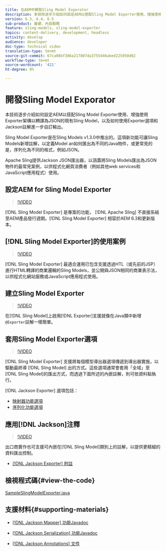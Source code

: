 ```yaml
---
title: 在AEM中開發Sling Model Exporator
description: 本技術逐步介紹如何設定AEM以搭配Sling Model Exporter使用、增強使用Exporter架構以轉譯為JSON的現有Sling Model，以及如何使用Exporter選項和Jackson註解進一步自訂輸出。
version: 6.3, 6.4, 6.5
sub-product: 基礎，內容服務
feature: sling-models, sling-model-exporter
topics: content-delivery, development, headless
activity: develop
audience: developer
doc-type: technical video
translation-type: tm+mt
source-git-commit: 67ca08bf386a217807da3755d46abed225050d02
workflow-type: tm+mt
source-wordcount: '421'
ht-degree: 0%

---
```



# 開發Sling Model Exporator

本技術逐步介紹如何設定AEM以搭配Sling Model Exporter使用、增強使用Exporter架構以轉譯為JSON的現有Sling Model，以及如何使用Exporter選項和Jackson註解進一步自訂輸出。

Sling Model Exporter是在Sling Models v1.3.0中推出的。這項新功能可讓Sling Models新增註解，以定義Model an如何匯出為不同的Java物件，或更常見的是，序列化為不同的格式，例如JSON。

Apache Sling提供Jackson JSON匯出器，以涵蓋將Sling Models匯出為JSON物件的最常見案例，以供程式化網頁消費者（例如其他web services和JavaScript應用程式）使用。

## 設定AEM for Sling Model Exporter

>[!VIDEO](https://video.tv.adobe.com/v/16862/?quality=12&learn=on)

[!DNL Sling Model Exporter] 是專案的功能， [!DNL Apache Sling] 不直接系結至AEM產品發行週期。[!DNL Sling Model Exporter] 相容於AEM 6.3和更新版本。

## [!DNL Sling Model Exporter]的使用案例

>[!VIDEO](https://video.tv.adobe.com/v/16863/?quality=12&learn=on)

[!DNL Sling Model Exporter] 最適合運用已包含支援透過HTL（或先前的JSP）進行HTML轉譯的商業邏輯的Sling Models，並公開與JSON相同的商業表示法，以供程式化網站服務或JavaScript應用程式使用。

## 建立Sling Model Exporter

>[!VIDEO](https://video.tv.adobe.com/v/16864/?quality=12&learn=on)

在[!DNL Sling Model]上啟用[!DNL Exporter]支援就像在Java類中新增`@Exporter`註解一樣簡單。

## 套用Sling Model Exporter選項

>[!VIDEO](https://video.tv.adobe.com/v/16865/?quality=12&learn=on)

[!DNL Sling Model Exporter] 支援將每個模型導出器選項傳遞到導出器實施，以驅動最終導 [!DNL Sling Model] 出的方式。這些選項通常會套用「全域」至[!DNL Sling Model]的匯出方式，而透過下面所述的內嵌註解，則可依資料點執行。

[!DNL Jackson Exporter] 選項包括：

* [映射器功能選項](https://static.javadoc.io/com.fasterxml.jackson.core/jackson-databind/2.8.5/com/fasterxml/jackson/databind/MapperFeature.html)
* [序列化功能選項](https://static.javadoc.io/com.fasterxml.jackson.core/jackson-databind/2.8.5/com/fasterxml/jackson/databind/SerializationFeature.html)

## 應用[!DNL Jackson]注釋

>[!VIDEO](https://video.tv.adobe.com/v/16866/?quality=12&learn=on)

出口商實作也可支援可內嵌在[!DNL Sling Model]類別上的註解，以提供更精細的資料匯出控制。

* [[!DNL Jackson Exporter] 附註](https://github.com/FasterXML/jackson-annotations/wiki/Jackson-Annotations)

## 檢視程式碼{#view-the-code}

[SampleSlingModelExporter.java](https://github.com/Adobe-Consulting-Services/acs-aem-samples/blob/master/core/src/main/java/com/adobe/acs/samples/models/SampleSlingModelExporter.java)

## 支援材料{#supporting-materials}

* [[!DNL Jackson Mapper] 功能Javadoc](https://static.javadoc.io/com.fasterxml.jackson.core/jackson-databind/2.8.5/com/fasterxml/jackson/databind/MapperFeature.html)
* [[!DNL Jackson Serialization] 功能Javadoc](https://static.javadoc.io/com.fasterxml.jackson.core/jackson-databind/2.8.5/com/fasterxml/jackson/databind/SerializationFeature.html)

* [[!DNL Jackson Annotations] 文件](https://github.com/FasterXML/jackson-annotations/wiki/Jackson-Annotations)
